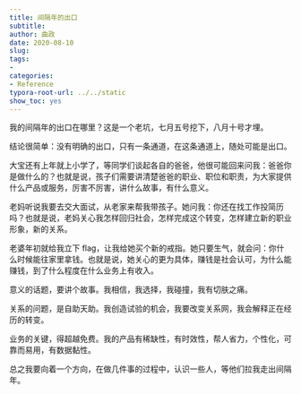 ```yaml
---
title: 间隔年的出口
subtitle: 
author: 曲政
date: 2020-08-10
slug: 
tags:
- 
categories:
- Reference
typora-root-url: ../../static
show_toc: yes
---
```


我的间隔年的出口在哪里？这是一个老坑，七月五号挖下，八月十号才埋。

结论很简单：没有明确的出口，只有一条通道，在这条通道上，随处可能是出口。

大宝还有上年就上小学了，等同学们谈起各自的爸爸，他很可能回来问我：爸爸你是做什么的？也就是说，孩子们需要讲清楚爸爸的职业、职位和职责，为大家提供什么产品或服务，厉害不厉害，讲什么故事，有什么意义。

老妈听说我要去交大面试，从老家来帮我带孩子。她问我：你还在找工作投简历吗？也就是说，老妈关心我怎样回归社会，怎样完成这个转变，怎样建立新的职业形象，新的关系。

老婆年初就给我立下 flag，让我给她买个新的戒指。她只要生气，就会问：你什么时候能往家里拿钱。也就是说，她关心的更为具体，赚钱是社会认可，为什么能赚钱，到了什么程度在什么业务上有收入。

意义的话题，要讲个故事。我相信，我选择，我碰撞，我有切肤之痛。

关系的问题，是自助天助。我创造试验的机会，我要改变关系网，我会解释正在经历的转变。

业务的关键，得超越免费。我的产品有稀缺性，有时效性，帮人省力，个性化，可靠而易用，有数据黏性。

总之我要向着一个方向，在做几件事的过程中，认识一些人，等他们拉我走出间隔年。

